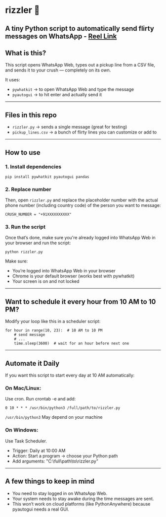 # rizzler 💌

A tiny Python script to automatically send flirty messages on WhatsApp - [Reel Link](https://www.instagram.com/reel/DJ_Ydd6IjW-/)
---

## What is this?

This script opens WhatsApp Web, types out a pickup line from a CSV file, and sends it to your crush — completely on its own.

It uses:
- `pywhatkit` → to open WhatsApp Web and type the message
- `pyautogui` → to hit enter and actually send it

---

## Files in this repo

- `rizzler.py` → sends a single message (great for testing)
- `pickup_lines.csv` → a bunch of flirty lines you can customize or add to

---

## How to use

### 1. Install dependencies
```
pip install pywhatkit pyautogui pandas
```

### 2. Replace number

Then, open `rizzler.py` and replace the placeholder number with the actual phone number (including country code) of the person you want to message:

```CRUSH_NUMBER = "+91XXXXXXXXXX"```

### 3. Run the script

Once that’s done, make sure you're already logged into WhatsApp Web in your browser and run the script:

```python rizzler.py```

Make sure:

- You’re logged into WhatsApp Web in your browser
- Chrome is your default browser (works best with pywhatkit)
- Your screen is on and not locked

---

## Want to schedule it every hour from 10 AM to 10 PM?

Modify your loop like this in a scheduler script:

```
for hour in range(10, 23):  # 10 AM to 10 PM
    # send message
    # ...
    time.sleep(3600)  # wait for an hour before next one
```

---

## Automate it Daily

If you want this script to start every day at 10 AM automatically:

### On Mac/Linux:
Use cron. Run crontab -e and add:

```
0 10 * * * /usr/bin/python3 /full/path/to/rizzler.py
```
`/usr/bin/python3` May depend on your machine


### On Windows:

Use Task Scheduler.
- Trigger: Daily at 10:00 AM
- Action: Start a program → choose your Python path
- Add arguments: "C:\full\path\to\rizzler.py"

---

## A few things to keep in mind

- You need to stay logged in on WhatsApp Web.
- Your system needs to stay awake during the time messages are sent.
- This won’t work on cloud platforms (like PythonAnywhere) because pyautogui needs a real GUI.
